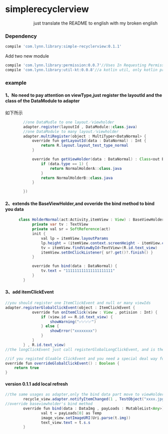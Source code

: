# simplerecyclerview
                        just translate the README to english with my broken english

### Dependency
```gradle
compile 'com.lynn.library:simple-recyclerview:0.1.1'
```

Add two new module
```gradle
compile 'com.lynn.library:permission:0.0.7'//Uses In Requesting Permissions
compile 'com.lynn.library:util-kt:0.0.8'//a kotlin util, only kotlin project is available
```

### example
#### 1、No need to pay attention on viewType,just register the layoutId and the class of the DataModule to adapter
如下所示
```Java
        //one DataMudle to one layout／viewholder
        adapter.register(layoutId , DataModule::class.java)
        //one DataModule to many layout／viewholder
        adapter.multiRegister(object : MultiTyper<DataNormal> {
            override fun getLayoutId(data : DataNormal) : Int {
                return R.layout.layout_test_type_normal
            }

            override fun getViewHolder(data : DataNormal) : Class<out BaseViewHolder<DataNormal>> {
                if (data.type == 1) {
                    return NormalHolderA::class.java
                }
                return NormalHolderB::class.java
            }

        })
```

#### 2、extends the BaseViewHolder,and ovveride the bind method to bind you data
```Java
      class HolderNormal(act:Activity,itemView : View) : BaseViewHolder<DataNormal>(itemView) {
            private var tv : TextView
            private val sr = SoftReference(act)
            init {
                val lp = itemView.layoutParams
                lp.height = (itemView.context.screenHeight - itemView.context.statusBarHeight) / 3
                tv = itemView.findViewById<TextView>(R.id.text_view)
                itemView.setOnClickListener{ sr?.get()?.finish() }
            }

            override fun bind(data : DataNormal) {
                tv.text = "111111111111111111111"
            }
        }
```
#### 3、add itemClickEvent
```Java
//you should register one ItemClickEvent and null or many viewIds
adapter.registerGlobalClickEvent(object : ItemClickEvent {
            override fun onItemClick(view : View , potision : Int) {
                if (view.id == R.id.text_view) {
                    showWarning("✅✅✅✅")
                } else {
                    showError("xxxxxxxx")
                }
            }
        } , R.id.text_view)
//the longClickEvent just call registerGlobalLongClickEvent, and is the same usage as ItemClickEvent

//if you registed Gloable ClickEvent and you need a special deal way for some Holder,just make the overrideGlobalClickEvent method return true,and do your own clickEvent in the ViewHolder
override fun overrideGlobalClickEvent() : Boolean {
    return true
}
```
#### version 0.1.1 add local refresh
```Java
//the same usages as adapter,only the bind data part move to viewHolder
        recycle_view.adapter.notifyItemChanged(1 , TestObject("xxxx.jpg"))
//override baseviewholder's bind method
        override fun bind(data : DataImg , payLoads : MutableList<Any>) {
                val t = payLoads[0] as Temp
                image_view.setImageURI(Uri.parse(t.img))
                text_view.text = t.s.s
        }
```









